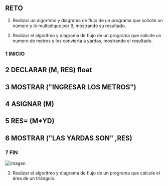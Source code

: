 ## RETO
1. Realizar un algoritmo y diagrama de flujo de un programa que solicite un número y lo multiplique por 9, mostrando su resultado.
   
    

2. Realizar el algoritmo y diagrama de flujo de un programa que solicite un numero de metros y los convierta a yardas, mostrando el resultado.

### 1 INICIO
## 2 DECLARAR (M, RES) float
## 3 MOSTRAR ("INGRESAR LOS METROS")
## 4 ASIGNAR (M)
## 5 RES= (M*YD)
## 6 MOSTRAR ("LAS YARDAS SON" ,RES)
### 7 FIN

![imagen](https://user-images.githubusercontent.com/104279743/167272494-ee9f6d17-a4d9-426e-a243-a05ffb8df013.png)
  
    


3. Realizar el algoritmo y diagrama de flujo de un programa que calcule el área de un triángulo.

 







